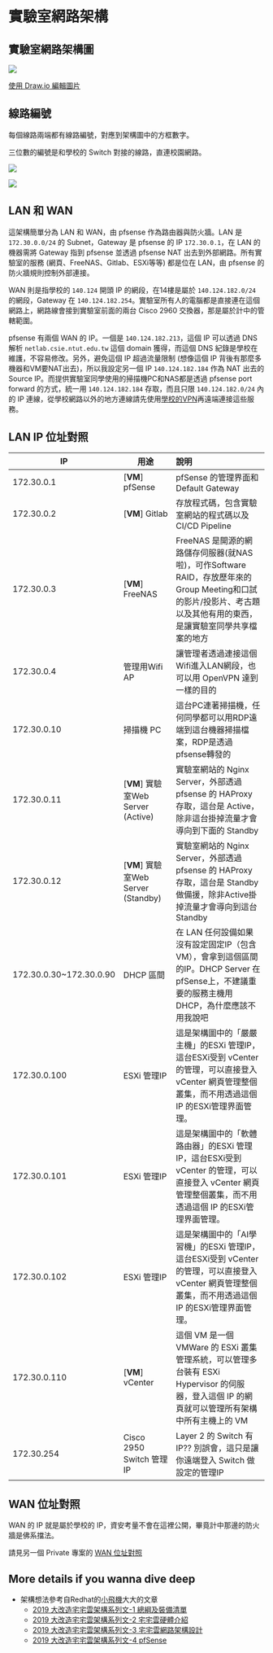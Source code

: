 # 實驗室網路架構

## 實驗室網路架構圖
![](/img/network-structure/fig1.png)

[使用 Draw.io 編輯圖片](https://drive.google.com/file/d/1-IVHR8j2f1Z5ti-iXY9qrPhisW9qyKA1/view?usp=sharing)

## 線路編號

每個線路兩端都有線路編號，對應到架構圖中的方框數字。

三位數的編號是和學校的 Switch 對接的線路，直連校園網路。

![](/img/network-structure/fig2.jpg)

![](/img/network-structure/fig3.jpg)

## LAN 和 WAN

這架構簡單分為 LAN 和 WAN，由 pfsense 作為路由器與防火牆。LAN 是 `172.30.0.0/24`  的 Subnet，Gateway 是 pfsense 的 IP `172.30.0.1`，在 LAN 的機器需將 Gateway 指到 pfsense 並透過 pfsense NAT 出去到外部網路。所有實驗室的服務 (網頁、FreeNAS、Gitlab、ESXi等等) 都是位在 LAN，由 pfsense 的防火牆規則控制外部連接。

WAN 則是指學校的 `140.124` 開頭 IP 的網段，在14樓是屬於 `140.124.182.0/24` 的網段，Gateway 在 `140.124.182.254`。實驗室所有人的電腦都是直接連在這個網路上，網路線會接到實驗室前面的兩台 Cisco 2960 交換器，那是屬於計中的管轄範圍。

pfsense 有兩個 WAN 的 IP。一個是 `140.124.182.213`，這個 IP 可以透過 DNS 解析 `netlab.csie.ntut.edu.tw` 這個 domain 獲得，而這個 DNS 紀錄是學校在維護，不容易修改。另外，避免這個 IP 超過流量限制 (想像這個 IP 背後有那麼多機器和VM要NAT出去)，所以我設定另一個 IP `140.124.182.184` 作為 NAT 出去的 Source IP。而提供實驗室同學使用的掃描機PC和NAS都是透過 pfsense port forward 的方式，統一用 `140.124.182.184` 存取，而且只限 `140.124.182.0/24` 內的 IP 連線，從學校網路以外的地方連線請先使用[學校的VPN](https://vpn03.ntut.edu.tw)再遠端連接這些服務。

## LAN IP 位址對照

| IP                      | 用途                                | 說明                                                                                                                                                             |
| ----------------------- | ----------------------------------- | :--------------------------------------------------------------------------------------------------------------------------------------------------------------- |
| 172.30.0.1              | [**VM**] pfSense                    | pfSense 的管理界面和 Default Gateway                                                                                                                             |
| 172.30.0.2              | [**VM**] Gitlab                     | 存放程式碼，包含實驗室網站的程式碼以及 CI/CD Pipeline                                                                                                            |
| 172.30.0.3              | [**VM**] FreeNAS                    | FreeNAS 是開源的網路儲存伺服器(就NAS啦)，可作Software RAID，存放歷年來的Group Meeting和口試的影片/投影片、考古題以及其他有用的東西，是讓實驗室同學共享檔案的地方 |
| 172.30.0.4              | 管理用Wifi AP                       | 讓管理者透過連接這個Wifi進入LAN網段，也可以用 OpenVPN 達到一樣的目的                                                                                             |
| 172.30.0.10             | 掃描機 PC                           | 這台PC連著掃描機，任何同學都可以用RDP遠端到這台機器掃描檔案，RDP是透過pfsense轉發的                                                                              |
| 172.30.0.11             | [**VM**] 實驗室Web Server (Active)  | 實驗室網站的 Nginx Server，外部透過 pfsense 的 HAProxy 存取，這台是 Active，除非這台掛掉流量才會導向到下面的 Standby                                             |
| 172.30.0.12             | [**VM**] 實驗室Web Server (Standby) | 實驗室網站的 Nginx Server，外部透過 pfsense 的 HAProxy 存取，這台是 Standby 做備援，除非Active掛掉流量才會導向到這台 Standby                                     |
| 172.30.0.30~172.30.0.90 | DHCP 區間                           | 在 LAN 任何設備如果沒有設定固定IP（包含VM），會拿到這個區間的IP。DHCP Server 在 pfSense上，不建議重要的服務主機用 DHCP，為什麼應該不用我說吧                     |
| 172.30.0.100            | ESXi 管理IP                         | 這是架構圖中的「嚴嚴主機」的ESXi 管理IP，這台ESXi受到 vCenter 的管理，可以直接登入 vCenter 網頁管理整個叢集，而不用透過這個 IP 的ESXi管理界面管理。              |
| 172.30.0.101            | ESXi 管理IP                         | 這是架構圖中的「軟體路由器」的ESXi 管理IP，這台ESXi受到 vCenter 的管理，可以直接登入 vCenter 網頁管理整個叢集，而不用透過這個 IP 的ESXi管理界面管理。            |
| 172.30.0.102            | ESXi 管理IP                         | 這是架構圖中的「AI學習機」的ESXi 管理IP，這台ESXi受到 vCenter 的管理，可以直接登入 vCenter 網頁管理整個叢集，而不用透過這個 IP 的ESXi管理界面管理。              |
| 172.30.0.110            | [**VM**] vCenter                    | 這個 VM 是一個 VMWare 的 ESXi 叢集管理系統，可以管理多台裝有 ESXi Hypervisor 的伺服器，登入這個 IP 的網頁就可以管理所有架構中所有主機上的 VM                     |
| 172.30.254              | Cisco 2950 Switch 管理 IP           | Layer 2 的 Switch 有 IP?? 別誤會，這只是讓你遠端登入 Switch 做設定的管理IP                                                                                       |

## WAN 位址對照

WAN 的 IP 就是屬於學校的 IP，資安考量不會在這裡公開，畢竟計中那邊的防火牆是佛系擋法。

請見另一個 Private 專案的 [WAN 位址對照](https://github.com/NTUT-Netlab/confidential/blob/main/ntut-wan-ip-addresses.md)

## More details if you wanna dive deep

- 架構想法參考自Redhat的[小飛機](https://facebook.com/paulintoro)大大的文章
  - [2019 大改造宅宅雲架構系列文-1 總綱及裝備清單](https://blog.pichuang.com.tw/20191114-homelcloud-high-level-design-1/)
  - [2019 大改造宅宅雲架構系列文-2 宅宅雲硬體介紹](https://blog.pichuang.com.tw/20191115-homelcloud-high-level-design-2/)
  - [2019 大改造宅宅雲架構系列文-3 宅宅雲網路架構設計](https://blog.pichuang.com.tw/20191116-homelcloud-high-level-design-3/)
  - [2019 大改造宅宅雲架構系列文-4 pfSense](https://blog.pichuang.com.tw/20191116-homelcloud-high-level-design-4/)
